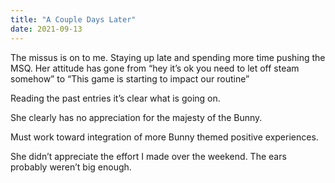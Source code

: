 ```yaml
---
title: "A Couple Days Later"
date: 2021-09-13
---
```

The missus is on to me. Staying up late and spending more time pushing the MSQ. Her attitude has gone from “hey it’s ok you need to let off steam somehow” to “This game is starting to impact our routine”

Reading the past entries it’s clear what is going on.

She clearly has no appreciation for the majesty of the Bunny.

Must work toward integration of more Bunny themed positive experiences.

She didn’t appreciate the effort I made over the weekend. The ears probably weren’t big enough.
